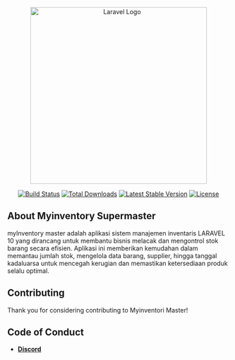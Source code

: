 <p align="center"><a href="https://laravel.com" target="_blank"><img src="https://raw.githubusercontent.com/laravel/art/master/logo-lockup/5%20SVG/2%20CMYK/1%20Full%20Color/laravel-logolockup-cmyk-red.svg" width="400" alt="Laravel Logo"></a></p>

<p align="center">
<a href="https://github.com/laravel/framework/actions"><img src="https://github.com/laravel/framework/workflows/tests/badge.svg" alt="Build Status"></a>
<a href="https://packagist.org/packages/laravel/framework"><img src="https://img.shields.io/packagist/dt/laravel/framework" alt="Total Downloads"></a>
<a href="https://packagist.org/packages/laravel/framework"><img src="https://img.shields.io/packagist/v/laravel/framework" alt="Latest Stable Version"></a>
<a href="https://packagist.org/packages/laravel/framework"><img src="https://img.shields.io/packagist/l/laravel/framework" alt="License"></a>
</p>

## About Myinventory Supermaster

myInventory master adalah aplikasi sistem manajemen inventaris LARAVEL 10 yang dirancang untuk membantu bisnis melacak dan mengontrol stok barang secara efisien. 
Aplikasi ini memberikan kemudahan dalam memantau jumlah stok, mengelola data barang, supplier, hingga tanggal kadaluarsa untuk mencegah kerugian dan memastikan ketersediaan produk selalu optimal.


## Contributing

Thank you for considering contributing to Myinventori Master! 

## Code of Conduct

- **[Discord](https://discord.gg/7zWyvkRU)**